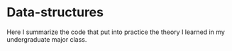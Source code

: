 # Data-structures

Here I summarize the code that put into practice the theory I learned in my undergraduate major class.
